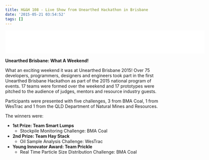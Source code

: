 ```yaml
---
title: H&&H 108 - Live Show from Unearthed Hackathon in Brisbane
date: '2015-05-21 03:54:52'
tags: []
---
```


<!--more-->
<iframe style="border: none" src="//html5-player.libsyn.com/embed/episode/id/3567730/height/75/width/640/theme/standard/direction/no/autoplay/no/autonext/no/thumbnail/no/preload/no/no_addthis/no/" height="75" width="640" scrolling="no"  allowfullscreen webkitallowfullscreen mozallowfullscreen oallowfullscreen msallowfullscreen></iframe>

<p class="p1"><span class="s1"><b>Unearthed Brisbane: What A Weekend!</b></span></p>
<p class="p3"><span class="s1">What an exciting weekend it was at Unearthed Brisbane 2015! Over 75 developers, programmers, designers and engineers took part in the first Unearthed Brisbane Hackathon as part of the 2015 national program of events. 17 teams were formed over the weekend and 17 prototypes were pitched to the audience of judges, mentors and resource industry guests.</span></p>
<p class="p3"><span class="s1">Participants were presented with five challenges, 3 from BMA Coal, 1 from WesTrac and 1 from the QLD Department of Natural Mines and Resources.</span></p>
<p class="p3"><span class="s1">The winners were:</span></p>

<ul class="ul1">
	<li class="li3"><b></b><span class="s1"><b>1st Prize: Team Smart Lumps</b></span>
<ul class="ul2">
	<li class="li3"><span class="s1">Stockpile Monitoring Challenge: BMA Coal</span></li>
</ul>
</li>
	<li class="li3"><b></b><span class="s1"><b>2nd Prize: Team Hay Stack</b></span>
<ul class="ul2">
	<li class="li3"><span class="s1">Oil Sample Analysis Challenge: WesTrac</span></li>
</ul>
</li>
	<li class="li3"><b></b><span class="s1"><b>Young Innovator Award: Team Prickle</b></span>
<ul class="ul2">
	<li class="li3"><span class="s1">Real Time Particle Size Distribution Challenge: BMA Coal</span></li>
</ul>
</li>
</ul>
